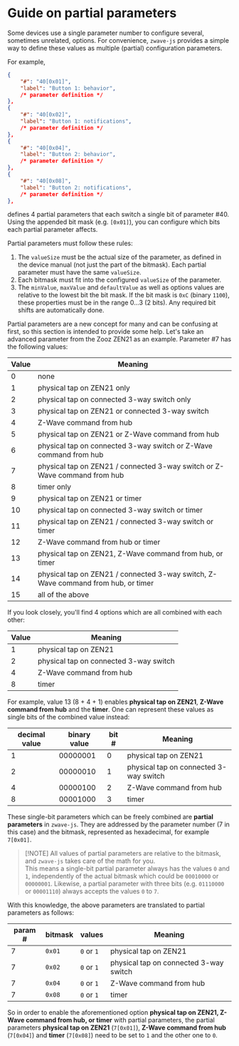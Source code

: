 # Guide on partial parameters

Some devices use a single parameter number to configure several, sometimes unrelated, options. For convenience, `zwave-js` provides a simple way to define these values as multiple (partial) configuration parameters.

For example,

```json
{
	"#": "40[0x01]",
	"label": "Button 1: behavior",
	/* parameter definition */
},
{
	"#": "40[0x02]",
	"label": "Button 1: notifications",
	/* parameter definition */
},
{
	"#": "40[0x04]",
	"label": "Button 2: behavior",
	/* parameter definition */
},
{
	"#": "40[0x08]",
	"label": "Button 2: notifications",
	/* parameter definition */
},
```

defines 4 partial parameters that each switch a single bit of parameter #40. Using the appended bit mask (e.g. `[0x01]`), you can configure which bits each partial parameter affects.

Partial parameters must follow these rules:

1. The `valueSize` must be the actual size of the parameter, as defined in the device manual (not just the part of the bitmask). Each partial parameter must have the same `valueSize`.
1. Each bitmask must fit into the configured `valueSize` of the parameter.
1. The `minValue`, `maxValue` and `defaultValue` as well as options values are relative to the lowest bit the bit mask. If the bit mask is `0xC` (binary `1100`), these properties must be in the range 0...3 (2 bits). Any required bit shifts are automatically done.

Partial parameters are a new concept for many and can be confusing at first, so this section is intended to provide some help. Let's take an advanced parameter from the Zooz ZEN21 as an example. Parameter #7 has the following values:

| Value | Meaning                                                                           |
| ----- | --------------------------------------------------------------------------------- |
| 0     | none                                                                              |
| 1     | physical tap on ZEN21 only                                                        |
| 2     | physical tap on connected 3-way switch only                                       |
| 3     | physical tap on ZEN21 or connected 3-way switch                                   |
| 4     | Z-Wave command from hub                                                           |
| 5     | physical tap on ZEN21 or Z-Wave command from hub                                  |
| 6     | physical tap on connected 3-way switch or Z-Wave command from hub                 |
| 7     | physical tap on ZEN21 / connected 3-way switch or Z-Wave command from hub         |
| 8     | timer only                                                                        |
| 9     | physical tap on ZEN21 or timer                                                    |
| 10    | physical tap on connected 3-way switch or timer                                   |
| 11    | physical tap on ZEN21 / connected 3-way switch or timer                           |
| 12    | Z-Wave command from hub or timer                                                  |
| 13    | physical tap on ZEN21, Z-Wave command from hub, or timer                          |
| 14    | physical tap on ZEN21 / connected 3-way switch, Z-Wave command from hub, or timer |
| 15    | all of the above                                                                  |

If you look closely, you'll find 4 options which are all combined with each other:

| Value | Meaning                                |
| ----- | -------------------------------------- |
| 1     | physical tap on ZEN21                  |
| 2     | physical tap on connected 3-way switch |
| 4     | Z-Wave command from hub                |
| 8     | timer                                  |

For example, value 13 (8 + 4 + 1) enables **physical tap on ZEN21**, **Z-Wave command from hub** and the **timer**. One can represent these values as single bits of the combined value instead:

| decimal value | binary value | bit # | Meaning                                |
| ------------- | ------------ | ----- | -------------------------------------- |
| 1             | 00000001     | 0     | physical tap on ZEN21                  |
| 2             | 00000010     | 1     | physical tap on connected 3-way switch |
| 4             | 00000100     | 2     | Z-Wave command from hub                |
| 8             | 00001000     | 3     | timer                                  |

These single-bit parameters which can be freely combined are **partial parameters** in `zwave-js`. They are addressed by the parameter number (7 in this case) and the bitmask, represented as hexadecimal, for example `7[0x01]`.

> [!NOTE] All values of partial parameters are relative to the bitmask, and `zwave-js` takes care of the math for you.\
> This means a single-bit partial parameter always has the values `0` and `1`, independently of the actual bitmask which could be `00010000` or `00000001`. Likewise, a partial parameter with three bits (e.g. `01110000` or `00001110`) always accepts the values `0` to `7`.

With this knowledge, the above parameters are translated to partial parameters as follows:

| param # | bitmask | values     | Meaning                                |
| ------- | ------- | ---------- | -------------------------------------- |
| 7       | `0x01`  | `0` or `1` | physical tap on ZEN21                  |
| 7       | `0x02`  | `0` or `1` | physical tap on connected 3-way switch |
| 7       | `0x04`  | `0` or `1` | Z-Wave command from hub                |
| 7       | `0x08`  | `0` or `1` | timer                                  |

So in order to enable the aforementioned option **physical tap on ZEN21, Z-Wave command from hub, or timer** with partial parameters, the partial parameters **physical tap on ZEN21** (`7[0x01]`), **Z-Wave command from hub** (`7[0x04]`) and **timer** (`7[0x08]`) need to be set to `1` and the other one to `0`.
